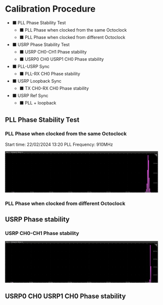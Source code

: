 # Calibration Procedure

- ⬛ PLL Phase Stability Test
  * ⬛ PLL Phase when clocked from the same Octoclock
  * ⬛ PLL Phase when clocked from different Octoclock
- ⬛ USRP Phase Stability Test   
  * ⬛ USRP CH0-CH1 Phase stability
  * ⬛ USRP0 CH0 USRP1 CH0 Phase stability
- ⬛ PLL-USRP Sync
  * ⬛ PLL-RX CH0 Phase stability
- ⬛ USRP Loopback Sync
  * ⬛ TX CH0-RX CH0 Phase stability
- ⬛ USRP Ref Sync
  * ⬛ PLL + loopback



## PLL Phase Stability Test

### PLL Phase when clocked from the same Octoclock

Start time: 22/02/2024 13:20
PLL Frequency: 910MHz

![PLL-PLL-phase](data/PLL-PLL-phase.png)


### PLL Phase when clocked from different Octoclock

## USRP Phase stability

### USRP CH0-CH1 Phase stability

![CH0-CH1](data/CH0-CH1.png)

## USRP0 CH0 USRP1 CH0 Phase stability
